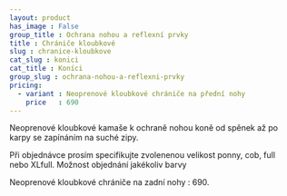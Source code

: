 ```yaml
---
layout: product
has_image : False
group_title : Ochrana nohou a reflexní prvky
title : Chrániče kloubkové
slug : chranice-kloubkove
cat_slug : konici
cat_title : Koníci
group_slug : ochrana-nohou-a-reflexni-prvky
pricing:
  - variant : Neoprenové kloubkové chrániče na přední nohy
    price   : 690
---
```


Neoprenové kloubkové kamaše k ochraně nohou koně od spěnek až po karpy se zapínáním na suché zipy.

Při objednávce prosím specifikujte zvolenenou velikost ponny, cob, full nebo XLfull.
Možnost objednání jakékoliv barvy

Neoprenové kloubkové chrániče na zadní nohy : 690.

